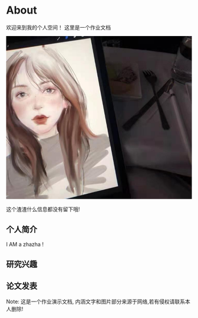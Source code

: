 # About

欢迎来到我的个人空间！
这里是一个作业文档

![](images/WechatIMG160.jpg) 


这个渣渣什么信息都没有留下哦!

## 个人简介

I AM a zhazha !

## 研究兴趣

## 论文发表




Note: 这是一个作业演示文档, 内涵文字和图片部分来源于网络,若有侵权请联系本人删除!
